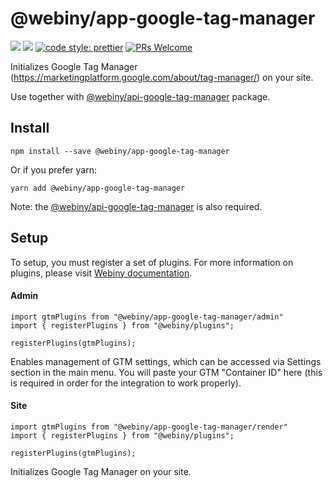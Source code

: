 # @webiny/app-google-tag-manager
[![](https://img.shields.io/npm/dw/@webiny/app-google-tag-manager.svg)](https://www.npmjs.com/package/@webiny/app-google-tag-manager) 
[![](https://img.shields.io/npm/v/@webiny/app-google-tag-manager.svg)](https://www.npmjs.com/package/@webiny/app-google-tag-manager)
[![code style: prettier](https://img.shields.io/badge/code_style-prettier-ff69b4.svg?style=flat-square)](https://github.com/prettier/prettier)
[![PRs Welcome](https://img.shields.io/badge/PRs-welcome-brightgreen.svg?style=flat-square)](http://makeapullrequest.com)

Initializes Google Tag Manager (https://marketingplatform.google.com/about/tag-manager/) 
on your site.

Use together with [@webiny/api-google-tag-manager](../@webiny/api-google-tag-manager) 
package.
  
## Install
```
npm install --save @webiny/app-google-tag-manager
```

Or if you prefer yarn: 
```
yarn add @webiny/app-google-tag-manager
```

Note: the [@webiny/api-google-tag-manager](../@webiny/api-google-tag-manager) is also required.

## Setup
To setup, you must register a set of plugins. For more information on 
plugins, please visit [Webiny documentation](https://docs.webiny.com/docs/developer-tutorials/plugins-crash-course).

#### Admin
```
import gtmPlugins from "@webiny/app-google-tag-manager/admin"
import { registerPlugins } from "@webiny/plugins";

registerPlugins(gtmPlugins);
```

Enables management of GTM settings, which can be accessed via Settings 
section in the main menu. You will paste your GTM "Container ID" here 
(this is required in order for the integration to work properly).
    
#### Site
```
import gtmPlugins from "@webiny/app-google-tag-manager/render"
import { registerPlugins } from "@webiny/plugins";

registerPlugins(gtmPlugins);
```

Initializes Google Tag Manager on your site.
